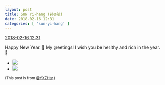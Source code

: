```yaml
---
layout: post
title: SUN Yi-hang (孙亦航)
date: 2018-02-16 12:31
categories: [ 'sun-yi-hang' ]
---
```


<div class="weibo-info">
  <a href="https://weibo.com/2565158051/G3mQno4sR">2018-02-16 12:31</a>
</div>

Happy New Year. :tada: My greetings! I wish you be healthy and rich in the year. :dog:

<!-- more -->

<ul class="weibo-pic-list-1">
  <li class="weibo-pic">
    <a href="//wx4.sinaimg.cn/mw690/98e534a3gy1foi6g8z0xaj22kw3vckjn.jpg"><img src="//wx4.sinaimg.cn/thumb150/98e534a3gy1foi6g8z0xaj22kw3vckjn.jpg"/></a>
  </li>
  <li class="weibo-pic">
    <a href="//wx2.sinaimg.cn/mw690/98e534a3gy1foi6g0x6krj21p12jkkjl.jpg"><img src="//wx2.sinaimg.cn/thumb150/98e534a3gy1foi6g0x6krj21p12jkkjl.jpg"/></a>
  </li>
</ul>

<small>(This post is from [@YXZHty](http://weibo.com/2565158051).)</small>
